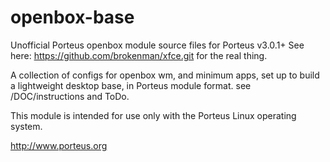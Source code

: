 # openbox-base
Unofficial Porteus openbox module source files for Porteus v3.0.1+ See here: https://github.com/brokenman/xfce.git for the real thing.

A collection of configs for openbox wm, and minimum apps, set up to build a lightweight desktop base, in Porteus module format. see /DOC/instructions and ToDo.

This module is intended for use only with the Porteus Linux operating system.

http://www.porteus.org
